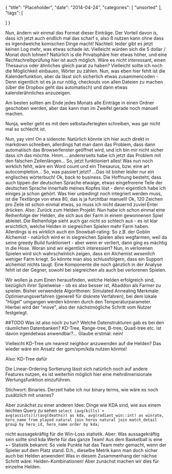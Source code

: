{
  "title": "Placeholder",
  "date": "2014-04-24",
  "categories": [
    "unsorted"
  ],
  "tags": [
    
  ]
}


Nun, ändern wir einmal das Format dieser Einträge.
Der Vorteil davon is, dass ich jetzt auch endlich mal das scharf s, also ß nutzen kann ohne dass es irgendwelche
komischen Dinge macht!
Nachteil: leider gibt es jetzt keinen Log mehr, was etwas schade ist.
Vielleicht würden sich die 5 dollar / Monat doch lohnen?
Natürlich is die Privatsphäre hier etwas höher, und eine Rechtschreibprüfung hier ist auch möglich.
Wäre es nicht interessant, einen Thesaurus oder ähnliches gleich parat zu haben?
Vielleicht sollte ich noch die Möglichkeit einbauen, Wörter zu zählen.
Nun, was eben hier fehlt ist die Kalenderfunktion, aber da lässt sich sicherlich etwas zusammencoden - Denn eigentlich
ist es ja nur nötig, checkouts von allen Dateien zu machen (über die Dropbox geht das automatisch) und dann etwas
kalenderähnliches anzuzeigen.

Am besten sollten am Ende jedes Monats alle Einträge in einen Ordner geschoben werden, aber das kann man im Zweifel
gerade noch manuell machen.

Nunja, weiter geht es mit dem selbstauferlegten schreiben, was gar nicht mal so schlecht ist.


Nun, yay vim!
On a sidenote: Natürlich könnte ich hier auch direkt in markdown schreiben, allerdings hat man dann das Problem, dass dann automatisch das Browserfenster geöffnet wird, und ich bin mir nicht sicher dass ich das möchte.
Hmm.... andererseits habe ich jetzt das Problem mit den falschen Zeilenlängen...
So, jetzt funktioniert alles!
Was nun noch wirklich fehlt, wäre ein Word count und ein Thesaurus, bzw. eine art autocompletion...
So, was passiert jetzt?
...Das ist bisher leider nur ein englisches wörterbuch!
Ok, back to business.
Die Hoffnung besteht, dass auch tippen der deutschen Sprache etwaige, etwas eingefrorene Teile der deutschen Sprache innerhalb meines Kopfes löst - denn eigentlich habe ich einiges ja schon gehört.
Was hier unbedingt noch integriert werden muss, ist die Textlänge von etwa 80, das is ja furchtbar manuell!
Ok, 120 Zeichen pro Zeile ist schon einmal etwas, so muss ich nicht dauernd zuviel Enter drücken.
Also: Zurück zum Helden Projekt:
Nun habe ich schon einmal eine Reihenfolge der Helden, die sich aus der Farm in einem gewonnenen Spiel ableitet.
Die Reihenfolge sieht auch gar nicht so schlech aus - es ist klar ersichtlich, welche Helden in siegreichen Spielen mehr
Farm haben.
Allerdings is es wirklich auch ein Snowball-rating: So z.B. der Goblin Alchemist - natürlich wird er in siegreichen
Spielen alles wegfarmen, weil da seine greedy Build funktioniert - aber wenn er verliert, dann ging es mächtig in die
Hose.
Woran sind wir eigentlich interessiert? Nun, in verlorenen Spielen wird sich wahrscheinlich zeigen, dass ein Alchemist
_wesenlich_ weniger Farm kriegt.
So könnte man also schlussfolgern, dass ein Support alchemist nichts taugt. 
Eine Komponente die noch gänzlich in der Analyse fehlt ist der Gegner, sowohl bei siegreichen als auch bei verlorenen
Spielen.

Wir wollen ja zum Einen herausfinden, welche Helden erfolgreich sind, bezüglich ihrer Spielweise - ob es also besser
ist, Abaddon als Farmer zu spielen.
Bisher verwendete Algorithmen: Simulated Annealing
Merkmale: Optimierungsverfahren (generell für diskrete Verfahren), bei dem lokale "Hügel" umgangen werden können durch
den Temperaturparameter.
Hierbei wird der "move", also der nächstmögliche Schritt vom Nutzer festgelegt.


##TODO
Was ist also noch zu tun?
Welche Datenstrukturen gab es bei den räumlichen Datenbanken?
KD-Tree, Range-tree, B-tree, Quad-tree etc.
Ist davon irgendetwas anwendbar?... Glaube erstmal: nein!

Vielleicht KD-Tree um nearest neighbor anzuwenden auf die Helden?
Das wieder wäre ein Ansatz der gpm/xpm/kda nutzen könnte!

Also: KD-Tree dafür

Die Linear-Ordering Sortierung lässt sich natürlich noch auf andere Features nutzen, es ist weiterhin möglich hier eine
mehrdimensionale Wertungsfunktion einzuführen.

Stichwort: Binaries.
Derzeit habe ich nur binary terms, wie wäre es noch zusätzlich mit unaries?

Aber zunächst zu einer anderen Idee: 
Dinge wie KDA sind, wie aus einem leichten Query zu sehen
	```
	select (avg(kills) + avg(assists))/(avg(deaths)) as kda, avg(radiant_win::int) as winrate, hero_name from played natural
	join heros natural join match_detail group by hero_id, hero_name order by kda;
	```

nicht aussagekräftig für die Win-Loss statistik.
Aber: Was aussagekräftig sein sollte sind kda Werte für das ganze Team!
Aus dem Basketball is eine +- Statistik bekannt: So viele Punkte hat das Team mehr gemacht, wenn der Spieler auf dem
Platz stand.
D.h., dieselbe Metrik kann man doch sicher auch bei Helden anwenden!
Was in diesem Zusammenhang der nächse Schritt wäre: Helden-Kombinationen!
Aber zunächst machen wir dies für einzelne Helden.


